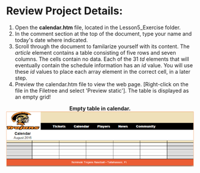 <h1>Review Project Details:</h1>
<ol>
<li>Open the <b>calendar.htm</b> file, located in the Lesson5_Exercise folder.</li>
<li>In the comment section at the top of the document, type your name and today's date where indicated.</li>
<li>Scroll through the document to familarize yourself with its content.  The <em>article</em> element contains a table consisting of five rows and seven columns.  The cells contain no data.  Each of the 31 <em>td</em> elements that will eventually contain the schedule information has an <em>id</em> value.  You will use these <em>id</em> values to place each array element in the correct cell, in a later step.</li>
<li>Preview the calendar.htm file to view the web page. [Right-click on the file in the Filetree and select 'Preview static'].  The table is displayed as an empty grid!</li>
</ol>

<center><b>Empty table in calendar.</b></center>

<center><img src=".guides/img/SeminoleTrojan_Empty.png" alt="Seminole Trojans" /></center>